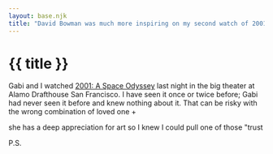 ```yaml
---
layout: base.njk
title: "David Bowman was much more inspiring on my second watch of 2001: A Space Odyssey"
---
```


# {{ title }}

[2001: A Space Odyssey]: https://en.wikipedia.org/wiki/2001:_A_Space_Odyssey

Gabi and I watched [2001: A Space Odyssey] last night in the big theater at
Alamo Drafthouse San Francisco. I have seen it once or twice before; Gabi had
never seen it before and knew nothing about it. That can be risky with the
wrong combination of loved one + 


she has a deep appreciation for art so I knew I could pull one of those "trust

P.S. 
